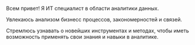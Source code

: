 Всем привет! Я ИТ специалист в области аналитики данных. 

Увлекаюсь анализом бизнесс процессов, закономерностей и связей. 

Стремлюсь узнавать о новейших инструментах и методах, чтобы иметь возможность применять свои знания и навыки в аналитике. 

<!---
Tatiana-mosk/Tatiana-mosk is a ✨ special ✨ repository because its `README.md` (this file) appears on your GitHub profile.
You can click the Preview link to take a look at your changes.
--->
